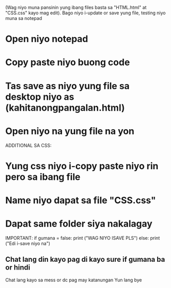(Wag niyo muna pansinin yung ibang files basta sa "HTML.html" at "CSS.css" kayo mag edit).
Bago niyo i-update or save yung file, testing niyo muna sa notepad

  # Open niyo notepad
  # Copy paste niyo buong code
  # Tas save as niyo yung file sa desktop niyo as (kahitanongpangalan.html)
  # Open niyo na yung file na yon

  ADDITIONAL SA CSS:
  # Yung css niyo i-copy paste niyo rin pero sa ibang file
  # Name niyo dapat sa file "CSS.css"
  # Dapat same folder siya nakalagay

  IMPORTANT:
  if gumana = false:
        print ("WAG NIYO ISAVE PLS")
  else:
        print ("Edi i-save niyo na")
  ## Chat lang din kayo pag di kayo sure if gumana ba or hindi

Chat lang kayo sa mess or dc pag may katanungan
Yun lang bye 
